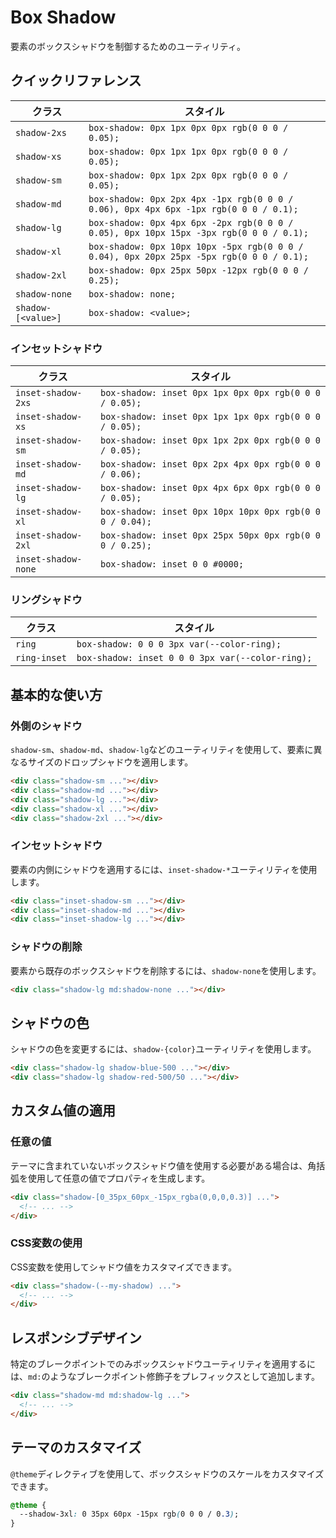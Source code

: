 # Box Shadow

要素のボックスシャドウを制御するためのユーティリティ。

## クイックリファレンス

| クラス | スタイル |
|--------|---------|
| `shadow-2xs` | `box-shadow: 0px 1px 0px 0px rgb(0 0 0 / 0.05);` |
| `shadow-xs` | `box-shadow: 0px 1px 1px 0px rgb(0 0 0 / 0.05);` |
| `shadow-sm` | `box-shadow: 0px 1px 2px 0px rgb(0 0 0 / 0.05);` |
| `shadow-md` | `box-shadow: 0px 2px 4px -1px rgb(0 0 0 / 0.06), 0px 4px 6px -1px rgb(0 0 0 / 0.1);` |
| `shadow-lg` | `box-shadow: 0px 4px 6px -2px rgb(0 0 0 / 0.05), 0px 10px 15px -3px rgb(0 0 0 / 0.1);` |
| `shadow-xl` | `box-shadow: 0px 10px 10px -5px rgb(0 0 0 / 0.04), 0px 20px 25px -5px rgb(0 0 0 / 0.1);` |
| `shadow-2xl` | `box-shadow: 0px 25px 50px -12px rgb(0 0 0 / 0.25);` |
| `shadow-none` | `box-shadow: none;` |
| `shadow-[<value>]` | `box-shadow: <value>;` |

### インセットシャドウ

| クラス | スタイル |
|--------|---------|
| `inset-shadow-2xs` | `box-shadow: inset 0px 1px 0px 0px rgb(0 0 0 / 0.05);` |
| `inset-shadow-xs` | `box-shadow: inset 0px 1px 1px 0px rgb(0 0 0 / 0.05);` |
| `inset-shadow-sm` | `box-shadow: inset 0px 1px 2px 0px rgb(0 0 0 / 0.05);` |
| `inset-shadow-md` | `box-shadow: inset 0px 2px 4px 0px rgb(0 0 0 / 0.06);` |
| `inset-shadow-lg` | `box-shadow: inset 0px 4px 6px 0px rgb(0 0 0 / 0.05);` |
| `inset-shadow-xl` | `box-shadow: inset 0px 10px 10px 0px rgb(0 0 0 / 0.04);` |
| `inset-shadow-2xl` | `box-shadow: inset 0px 25px 50px 0px rgb(0 0 0 / 0.25);` |
| `inset-shadow-none` | `box-shadow: inset 0 0 #0000;` |

### リングシャドウ

| クラス | スタイル |
|--------|---------|
| `ring` | `box-shadow: 0 0 0 3px var(--color-ring);` |
| `ring-inset` | `box-shadow: inset 0 0 0 3px var(--color-ring);` |

## 基本的な使い方

### 外側のシャドウ

`shadow-sm`、`shadow-md`、`shadow-lg`などのユーティリティを使用して、要素に異なるサイズのドロップシャドウを適用します。

```html
<div class="shadow-sm ..."></div>
<div class="shadow-md ..."></div>
<div class="shadow-lg ..."></div>
<div class="shadow-xl ..."></div>
<div class="shadow-2xl ..."></div>
```

### インセットシャドウ

要素の内側にシャドウを適用するには、`inset-shadow-*`ユーティリティを使用します。

```html
<div class="inset-shadow-sm ..."></div>
<div class="inset-shadow-md ..."></div>
<div class="inset-shadow-lg ..."></div>
```

### シャドウの削除

要素から既存のボックスシャドウを削除するには、`shadow-none`を使用します。

```html
<div class="shadow-lg md:shadow-none ..."></div>
```

## シャドウの色

シャドウの色を変更するには、`shadow-{color}`ユーティリティを使用します。

```html
<div class="shadow-lg shadow-blue-500 ..."></div>
<div class="shadow-lg shadow-red-500/50 ..."></div>
```

## カスタム値の適用

### 任意の値

テーマに含まれていないボックスシャドウ値を使用する必要がある場合は、角括弧を使用して任意の値でプロパティを生成します。

```html
<div class="shadow-[0_35px_60px_-15px_rgba(0,0,0,0.3)] ...">
  <!-- ... -->
</div>
```

### CSS変数の使用

CSS変数を使用してシャドウ値をカスタマイズできます。

```html
<div class="shadow-(--my-shadow) ...">
  <!-- ... -->
</div>
```

## レスポンシブデザイン

特定のブレークポイントでのみボックスシャドウユーティリティを適用するには、`md:`のようなブレークポイント修飾子をプレフィックスとして追加します。

```html
<div class="shadow-md md:shadow-lg ...">
  <!-- ... -->
</div>
```

## テーマのカスタマイズ

`@theme`ディレクティブを使用して、ボックスシャドウのスケールをカスタマイズできます。

```css
@theme {
  --shadow-3xl: 0 35px 60px -15px rgb(0 0 0 / 0.3);
}
```
